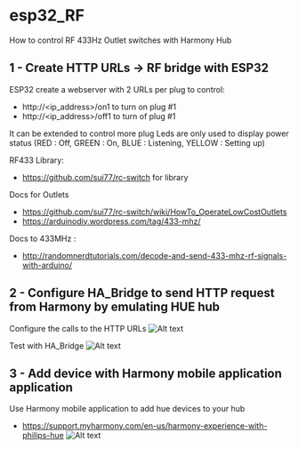 # esp32_RF

How to control RF 433Hz Outlet switches with Harmony Hub

## 1 - Create HTTP URLs -> RF bridge with ESP32
 
 ESP32 create a webserver with 2 URLs per plug to control: 
 - http://<ip_address>/on1 to turn on plug #1
 - http://<ip_address>/off1 to turn of plug #1

It can be extended to control more plug 
Leds are only used to display power status (RED : Off, GREEN : On, BLUE : Listening, YELLOW : Setting up)

RF433 Library: 
- https://github.com/sui77/rc-switch for library

Docs for Outlets
- https://github.com/sui77/rc-switch/wiki/HowTo_OperateLowCostOutlets
- https://arduinodiy.wordpress.com/tag/433-mhz/

Docs to 433MHz : 
- http://randomnerdtutorials.com/decode-and-send-433-mhz-rf-signals-with-arduino/

## 2 - Configure HA_Bridge to send HTTP request from Harmony by emulating HUE hub
Configure the calls to the HTTP URLs
![Alt text](inamges/img.jpg?raw=true "Title")

Test with HA_Bridge
![Alt text](inamges/img.jpg?raw=true "Title")

## 3 - Add device with Harmony mobile application application 
Use Harmony mobile application to add hue devices to your hub
- https://support.myharmony.com/en-us/harmony-experience-with-philips-hue
![Alt text](inamges/img.jpg?raw=true "Title")



